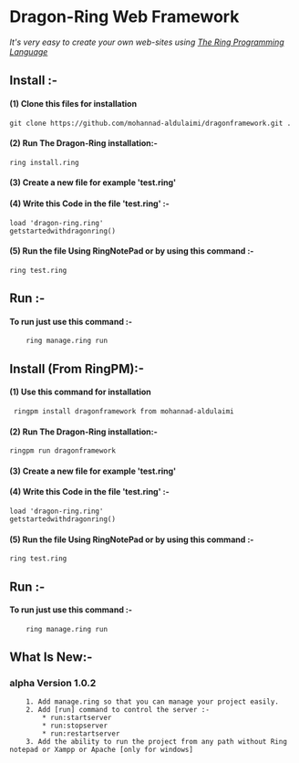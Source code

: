# Dragon-Ring Web Framework
_It's very easy to create your own web-sites using [The Ring Programming Language](http://ring-lang.net)_
## Install :-
#### (1) Clone this files for installation 
	git clone https://github.com/mohannad-aldulaimi/dragonframework.git .	
#### (2) Run The Dragon-Ring installation:-
	ring install.ring
#### (3) Create a new file for example 'test.ring'

#### (4) Write this Code in the file 'test.ring' :-
	load 'dragon-ring.ring'
	getstartedwithdragonring() 
#### (5) Run the file Using RingNotePad or by using this command :-
	ring test.ring

## Run :-
#### To run just use this command :-
		ring manage.ring run
## Install (From RingPM):-
#### (1) Use this command for installation 
	 ringpm install dragonframework from mohannad-aldulaimi
#### (2) Run The Dragon-Ring installation:-
	ringpm run dragonframework
#### (3) Create a new file for example 'test.ring'

#### (4) Write this Code in the file 'test.ring' :-
	load 'dragon-ring.ring'
	getstartedwithdragonring() 
#### (5) Run the file Using RingNotePad or by using this command :-
	ring test.ring

## Run :-
#### To run just use this command :-
		ring manage.ring run
## What Is New:-
### alpha Version 1.0.2
		1. Add manage.ring so that you can manage your project easily.
		2. Add [run] command to control the server :-
			* run:startserver
			* run:stopserver
			* run:restartserver 
		3. Add the ability to run the project from any path without Ring notepad or Xampp or Apache [only for windows]
